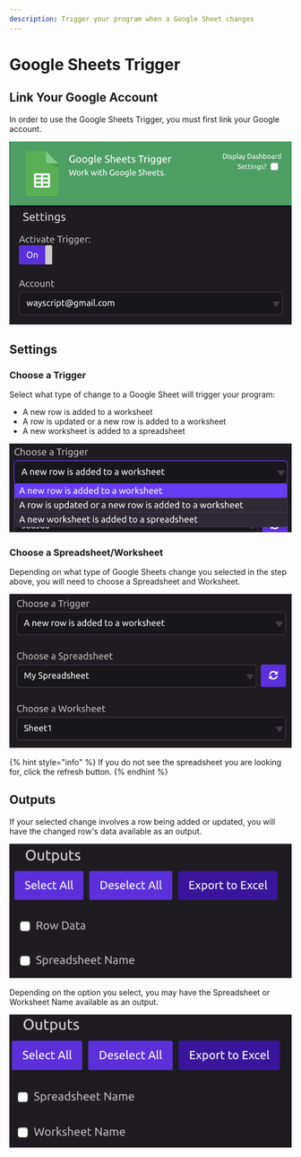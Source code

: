 ```yaml
---
description: Trigger your program when a Google Sheet changes
---
```


# Google Sheets Trigger

## Link Your Google Account

In order to use the Google Sheets Trigger, you must first link your Google account.

![](../.gitbook/assets/screen-shot-2019-07-15-at-11.11.36-am.png)

## Settings

### Choose a Trigger

Select what type of change to a Google Sheet will trigger your program:

* A new row is added to a worksheet
* A row is updated or a new row is added to a worksheet
* A new worksheet is added to a spreadsheet

![](../.gitbook/assets/screen-shot-2019-07-15-at-11.23.05-am.png)

### Choose a Spreadsheet/Worksheet

Depending on what type of Google Sheets change you selected in the step above, you will need to choose a Spreadsheet and Worksheet.

![](../.gitbook/assets/screen-shot-2019-07-15-at-11.27.31-am.png)

{% hint style="info" %}
If you do not see the spreadsheet you are looking for, click the refresh button.
{% endhint %}

## Outputs

If your selected change involves a row being added or updated, you will have the changed row's data available as an output.

![](../.gitbook/assets/screen-shot-2019-07-15-at-11.12.32-am.png)

Depending on the option you select, you may have the Spreadsheet or Worksheet Name available as an output.

![](../.gitbook/assets/screen-shot-2019-07-15-at-11.12.49-am.png)

